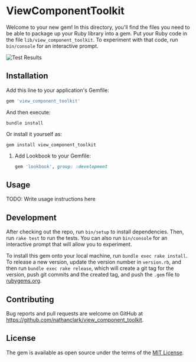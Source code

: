 # ViewComponentToolkit

Welcome to your new gem! In this directory, you'll find the files you need to be able to package up your Ruby library into a gem. Put your Ruby code in the file `lib/view_component_toolkit`. To experiment with that code, run `bin/console` for an interactive prompt.

![Test Results](https://img.shields.io/endpoint?url=https://gist.githubusercontent.com/nathanclark/ac922546bfc70590e78705eeeaaa0c76/raw/test_results.json)

## Installation

Add this line to your application's Gemfile:

```ruby
gem 'view_component_toolkit'
```

And then execute:

    bundle install

Or install it yourself as:

    gem install view_component_toolkit

1. Add Lookbook to your Gemfile:

   ```ruby
   gem 'lookbook', group: :development

## Usage

TODO: Write usage instructions here

## Development

After checking out the repo, run `bin/setup` to install dependencies. Then, run `rake test` to run the tests. You can also run `bin/console` for an interactive prompt that will allow you to experiment.

To install this gem onto your local machine, run `bundle exec rake install`. To release a new version, update the version number in `version.rb`, and then run `bundle exec rake release`, which will create a git tag for the version, push git commits and the created tag, and push the `.gem` file to [rubygems.org](https://rubygems.org).

## Contributing

Bug reports and pull requests are welcome on GitHub at <https://github.com/nathanclark/view_component_toolkit>.

## License

The gem is available as open source under the terms of the [MIT License](https://opensource.org/licenses/MIT).
